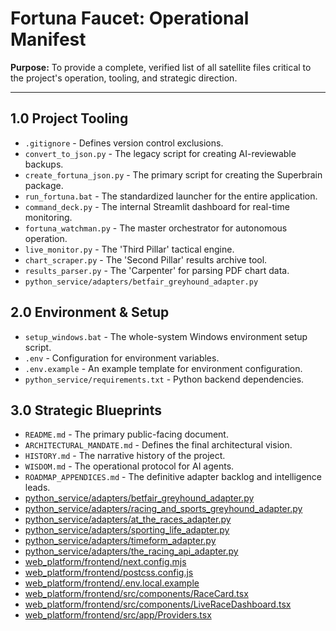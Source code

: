 # Fortuna Faucet: Operational Manifest

**Purpose:** To provide a complete, verified list of all satellite files critical to the project's operation, tooling, and strategic direction.

---

## 1.0 Project Tooling
*   `.gitignore` - Defines version control exclusions.
*   `convert_to_json.py` - The legacy script for creating AI-reviewable backups.
*   `create_fortuna_json.py` - The primary script for creating the Superbrain package.
*   `run_fortuna.bat` - The standardized launcher for the entire application.
*   `command_deck.py` - The internal Streamlit dashboard for real-time monitoring.
*   `fortuna_watchman.py` - The master orchestrator for autonomous operation.
*   `live_monitor.py` - The 'Third Pillar' tactical engine.
*   `chart_scraper.py` - The 'Second Pillar' results archive tool.
*   `results_parser.py` - The 'Carpenter' for parsing PDF chart data.
*   `python_service/adapters/betfair_greyhound_adapter.py`

## 2.0 Environment & Setup
*   `setup_windows.bat` - The whole-system Windows environment setup script.
*   `.env` - Configuration for environment variables.
*   `.env.example` - An example template for environment configuration.
*   `python_service/requirements.txt` - Python backend dependencies.

## 3.0 Strategic Blueprints
*   `README.md` - The primary public-facing document.
*   `ARCHITECTURAL_MANDATE.md` - Defines the final architectural vision.
*   `HISTORY.md` - The narrative history of the project.
*   `WISDOM.md` - The operational protocol for AI agents.
*   `ROADMAP_APPENDICES.md` - The definitive adapter backlog and intelligence leads.
*   [python_service/adapters/betfair_greyhound_adapter.py](https://raw.githubusercontent.com/masonj0/scrape-sort_races-toteboards/refs/heads/main/python_service/adapters/betfair_greyhound_adapter.py)
*   [python_service/adapters/racing_and_sports_greyhound_adapter.py](https://raw.githubusercontent.com/masonj0/scrape-sort_races-toteboards/refs/heads/main/python_service/adapters/racing_and_sports_greyhound_adapter.py)
*   [python_service/adapters/at_the_races_adapter.py](https://raw.githubusercontent.com/masonj0/scrape-sort_races-toteboards/refs/heads/main/python_service/adapters/at_the_races_adapter.py)
*   [python_service/adapters/sporting_life_adapter.py](https://raw.githubusercontent.com/masonj0/scrape-sort_races-toteboards/refs/heads/main/python_service/adapters/sporting_life_adapter.py)
*   [python_service/adapters/timeform_adapter.py](https://raw.githubusercontent.com/masonj0/scrape-sort_races-toteboards/refs/heads/main/python_service/adapters/timeform_adapter.py)
*   [python_service/adapters/the_racing_api_adapter.py](https://raw.githubusercontent.com/masonj0/scrape-sort_races-toteboards/refs/heads/main/python_service/adapters/the_racing_api_adapter.py)
*   [web_platform/frontend/next.config.mjs](https://raw.githubusercontent.com/masonj0/scrape-sort_races-toteboards/refs/heads/main/web_platform/frontend/next.config.mjs)
*   [web_platform/frontend/postcss.config.js](https://raw.githubusercontent.com/masonj0/scrape-sort_races-toteboards/refs/heads/main/web_platform/frontend/postcss.config.js)
*   [web_platform/frontend/.env.local.example](https://raw.githubusercontent.com/masonj0/scrape-sort_races-toteboards/refs/heads/main/web_platform/frontend/.env.local.example)
*   [web_platform/frontend/src/components/RaceCard.tsx](https://raw.githubusercontent.com/masonj0/scrape-sort_races-toteboards/refs/heads/main/web_platform/frontend/src/components/RaceCard.tsx)
*   [web_platform/frontend/src/components/LiveRaceDashboard.tsx](https://raw.githubusercontent.com/masonj0/scrape-sort_races-toteboards/refs/heads/main/web_platform/frontend/src/components/LiveRaceDashboard.tsx)
*   [web_platform/frontend/src/app/Providers.tsx](https://raw.githubusercontent.com/masonj0/scrape-sort_races-toteboards/refs/heads/main/web_platform/frontend/src/app/Providers.tsx)